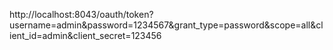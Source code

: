 http://localhost:8043/oauth/token?username=admin&password=1234567&grant_type=password&scope=all&client_id=admin&client_secret=123456
